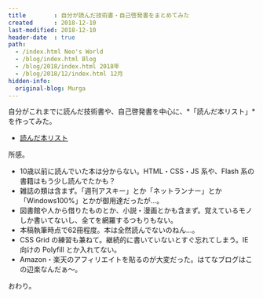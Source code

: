 ```yaml
---
title        : 自分が読んだ技術書・自己啓発書をまとめてみた
created      : 2018-12-10
last-modified: 2018-12-10
header-date  : true
path:
  - /index.html Neo's World
  - /blog/index.html Blog
  - /blog/2018/index.html 2018年
  - /blog/2018/12/index.html 12月
hidden-info:
  original-blog: Murga
---
```


自分がこれまでに読んだ技術書や、自己啓発書を中心に、*「読んだ本リスト」*を作ってみた。

- [読んだ本リスト](/etc/book-list.html)

所感。

- 10歳以前に読んでいた本は分からない。HTML・CSS・JS 系や、Flash 系の書籍はもう少し読んでたかも？
- 雑誌の類は含まず。「週刊アスキー」とか「ネットランナー」とか「Windows100%」とかが御用達だったが…。
- 図書館や人から借りたものとか、小説・漫画とかも含まず。覚えているモノしか書いてないし、全てを網羅するつもりもない。
- 本稿執筆時点で62冊程度。本は全然読んでないのねん…。
- CSS Grid の練習も兼ねて。継続的に書いていないとすぐ忘れてしまう。IE 向けの Polyfill とか入れてない。
- Amazon・楽天のアフィリエイトを貼るのが大変だった。はてなブログはこの辺楽なんだぁ〜。

おわり。
